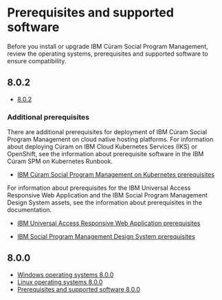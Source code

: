 # Prerequisites and supported software

Before you install or upgrade IBM Cúram Social Program Management, review the operating systems, prerequisites and supported software to ensure compatibility.

## 8.0.2

* [8.0.2](prerequisites-802.md)

### Additional prerequisites

There are additional prerequisites for deployment of IBM Cúram Social Program Management on cloud native hosting platforms. For information about deploying Cúram on IBM Cloud Kubernetes Services (IKS) or OpenShift, see the information about prerequisite software in the IBM Cúram SPM on Kubernetes Runbook.

* [IBM Cúram Social Program Management on Kubernetes prerequisites](https://ibm.github.io/spm-kubernetes/prereq/prereq)

For information about prerequisites for the IBM Universal Access Responsive Web Application and the IBM Social Program Management Design System assets, see the information about prerequisites in the documentation.

* [IBM Universal Access Responsive Web Application prerequisites](https://www.ibm.com/docs/en/spm/8.0.2?topic=server-prerequisites-supported-software)

* [IBM Social Program Management Design System prerequisites](https://www.ibm.com/docs/en/spm/8.0.2?topic=system-prerequisites-supported-software) 

## 8.0.0

  * [Windows operating systems 8.0.0](OSFORPRODTSRPDF-2022-05-20-W.pdf)
  * [Linux operating systems 8.0.0](OSFORPRODTSRPDF-2022-05-20-L.pdf)
  * [Prerequisites and supported software 8.0.0](SWFORPRODTSRPDF-2022-05-20.pdf)
